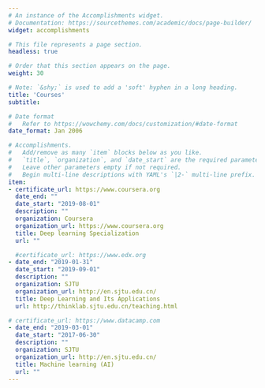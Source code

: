 ```yaml
---
# An instance of the Accomplishments widget.
# Documentation: https://sourcethemes.com/academic/docs/page-builder/
widget: accomplishments

# This file represents a page section.
headless: true

# Order that this section appears on the page.
weight: 30

# Note: `&shy;` is used to add a 'soft' hyphen in a long heading.
title: 'Courses'
subtitle:

# Date format
#   Refer to https://wowchemy.com/docs/customization/#date-format
date_format: Jan 2006

# Accomplishments.
#   Add/remove as many `item` blocks below as you like.
#   `title`, `organization`, and `date_start` are the required parameters.
#   Leave other parameters empty if not required.
#   Begin multi-line descriptions with YAML's `|2-` multi-line prefix.
item:
- certificate_url: https://www.coursera.org
  date_end: ""
  date_start: "2019-08-01"
  description: ""
  organization: Coursera
  organization_url: https://www.coursera.org
  title: Deep learning Specialization
  url: ""

  #certificate_url: https://www.edx.org
- date_end: "2019-01-31"
  date_start: "2019-09-01"
  description: ""
  organization: SJTU
  organization_url: http://en.sjtu.edu.cn/
  title: Deep Learning and Its Applications
  url: http://thinklab.sjtu.edu.cn/teaching.html

# certificate_url: https://www.datacamp.com
- date_end: "2019-03-01"
  date_start: "2017-06-30"
  description: ""
  organization: SJTU
  organization_url: http://en.sjtu.edu.cn/
  title: Machine learning (AI)
  url: ""
---
```

